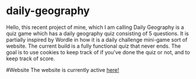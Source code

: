 # daily-geography
Hello, this recent project of mine, which I am calling Daily Geography is a quiz game which has a daily geography quiz consisting of 5 questions. It is partially inspired by Wordle in how it is a daily challenge mini-game sort of website.
The current build is a fully functional quiz that never ends. The goal is to use cookies to keep track of if you've done the quiz or not, and to keep track of score.

#Website
The website is currently active [here!](daily-geography.netlify.app)
